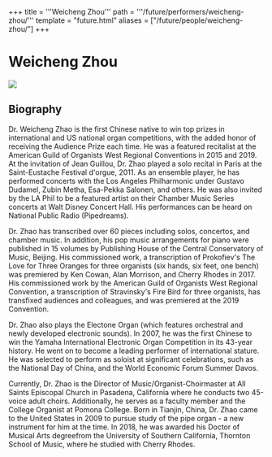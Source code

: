+++
title = '''Weicheng Zhou'''
path = '''/future/performers/weicheng-zhou/'''
template = "future.html"
aliases = ["/future/people/weicheng-zhou/"]
+++

<h1>Weicheng Zhou</h1>

<img class="speaker-photo" src="https://custom.cvent.com/C3A4539B19F74ABCB6FCE437F6BC0A74/files/event/910aaf2914d44586a56fbd0b3b2c31c0/efe5148c6c8f49e2802dd5a2f5aea86f.png">
<h2>Biography</h2>
<p>Dr. Weicheng Zhao is the first Chinese native to win top prizes in international and US national organ competitions, with the added honor of receiving the Audience Prize each time. He was a featured recitalist at the American Guild of Organists West Regional Conventions in 2015 and 2019. At the invitation of Jean Guillou, Dr. Zhao played a solo recital in Paris at the Saint-Eustache Festival d'orgue, 2011. As an ensemble player, he has performed concerts with the Los Angeles Philharmonic under Gustavo Dudamel, Zubin Metha, Esa-Pekka Salonen, and others. He was also invited by the LA Phil to be a featured artist on their Chamber Music Series concerts at Walt Disney Concert Hall. His performances can be heard on National Public Radio (Pipedreams).

Dr. Zhao has transcribed over 60 pieces including solos, concertos, and chamber music. In addition, his pop music arrangements for piano were published in 15 volumes by Publishing House of the Central Conservatory of Music, Beijing. His commissioned work, a transcription of Prokofiev's The Love for Three Oranges for three organists (six hands, six feet, one bench) was premiered by Ken Cowan, Alan Morrison, and Cherry Rhodes in 2017. His commissioned work by the American Guild of Organists West Regional Convention, a transcription of Stravinsky's Fire Bird for three organists, has transfixed audiences and colleagues, and was premiered at the 2019 Convention.

Dr. Zhao also plays the Electone Organ (which features orchestral and newly developed electronic sounds). In 2007, he was the first Chinese to win the Yamaha International Electronic Organ Competition in its 43-year history. He went on to become a leading performer of international stature. He was selected to perform as soloist at significant celebrations, such as the National Day of China, and the World Economic Forum Summer Davos. 

Currently, Dr. Zhao is the Director of Music/Organist-Choirmaster at All Saints Episcopal Church in Pasadena, California where he conducts two 45-voice adult choirs. Additionally, he serves as a faculty member and the College Organist at Pomona College. Born in Tianjin, China, Dr. Zhao came to the United States in 2009 to pursue study of the pipe organ - a new instrument for him at the time. In 2018, he was awarded his Doctor of Musical Arts degreefrom the University of Southern California, Thornton School of Music, where he studied with Cherry Rhodes.</p>

